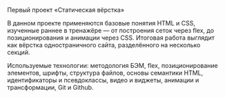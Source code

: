 Первый проект «Статическая вёрстка»

В данном проекте применяются базовые понятия HTML и СSS, изученные раннее в тренажёре — от построения сеток через flex, до позиционирования и анимации через CSS.
Итоговая работа выглядит как вёрстка одностраничного сайта, разделённого на несколько секций.

Используемые технологии: методология БЭМ, flex, позиционирование элементов, шрифты, структура файлов, основы семантики HTML, идентификаторы и псевдоклассы, видео и виджеты, анимации и трансформации, Git и Github.

